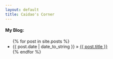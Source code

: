 ```yaml
---
layout: default
title: Caidao's Corner
---
```


<h4>My Blog:</h4>
<ul class="posts">
	{% for post in site.posts %}
	 <li><span>{{ post.date | date_to_string }}</span> &raquo; <a href="{{ post.url }}">{{ post.title }}</a></li>
	{% endfor %}
</ul>